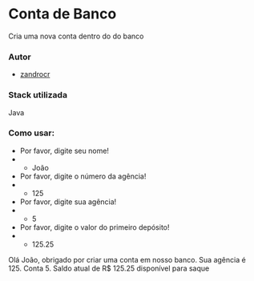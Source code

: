
# Conta de Banco

Cria uma nova conta dentro do do banco


### Autor

- [zandrocr](https://www.github.com/zandrocr)


### Stack utilizada

Java


### Como usar:

- Por favor, digite seu nome!
- - João
- Por favor, digite o número da agência!
- - 125
- Por favor, digite sua agência!
- - 5
- Por favor, digite o valor do primeiro depósito!
- - 125.25

Olá João, obrigado por criar uma conta em nosso banco. Sua agência é 125.
Conta 5. 
Saldo atual de R$ 125.25 disponível para saque 
